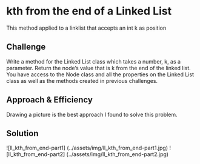# kth from the end of a Linked List
<!-- Short summary or background information -->
This method applied to a linklist that accepts an int k as position


## Challenge
<!-- Description of the challenge -->
Write a method for the Linked List class which takes a number, k, as a
parameter. Return the node’s value that is k from the end of the linked list.
You have access to the Node class and all the properties on the Linked List class
as well as the methods created in previous challenges.

## Approach & Efficiency
<!-- What approach did you take? Why? What is the Big O space/time for this approach? -->
Drawing a picture is the best approach I found to solve this problem.
## Solution
<!-- Embedded whiteboard image -->
![ll_kth_from_end-part1] (../assets/img/ll_kth_from_end-part1.jpg)
![ll_kth_from_end-part2] (../assets/img/ll_kth_from_end-part2.jpg)